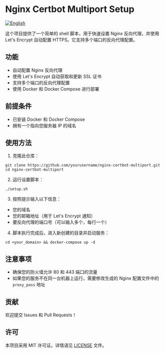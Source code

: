 # Nginx Certbot Multiport Setup
[![English](https://img.shields.io/badge/language-English-blue.svg)](README.md)

这个项目提供了一个简单的 shell 脚本，用于快速设置 Nginx 反向代理，并使用 Let's Encrypt 自动配置 HTTPS。它支持多个端口的反向代理配置。

## 功能

- 自动配置 Nginx 反向代理
- 使用 Let's Encrypt 自动获取和更新 SSL 证书
- 支持多个端口的反向代理配置
- 使用 Docker 和 Docker Compose 进行部署

## 前提条件

- 已安装 Docker 和 Docker Compose
- 拥有一个指向您服务器 IP 的域名

## 使用方法

1. 克隆此仓库：
```
git clone https://github.com/yourusername/nginx-certbot-multiport.git
cd nginx-certbot-multiport
```
2. 运行设置脚本：
```
./setup.sh
```
3. 按照提示输入以下信息：
- 您的域名
- 您的邮箱地址（用于 Let's Encrypt 通知）
- 要反向代理的端口号（可以输入多个，每行一个）

4. 脚本执行完成后，进入新创建的目录并启动服务：
```
cd <your_domain> && docker-compose up -d
```
## 注意事项

- 确保您的防火墙允许 80 和 443 端口的流量
- 如果您的服务不在同一台机器上运行，需要修改生成的 Nginx 配置文件中的 `proxy_pass` 地址

## 贡献

欢迎提交 Issues 和 Pull Requests！

## 许可

本项目采用 MIT 许可证。详情请见 [LICENSE](LICENSE) 文件。
